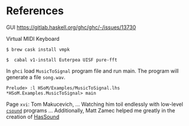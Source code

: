 

# References

GUI https://gitlab.haskell.org/ghc/ghc/-/issues/13730


Virtual MIDI Keyboard 

```
$ brew cask install vmpk
```

```
$  cabal v1-install Euterpea UISF pure-fft
```

In `ghci` load `MusicToSignal` program file and run main. The program will generate a file `song.wav`.

```
Prelude> :l HSoM/Examples/MusicToSignal.lhs
*HSoM.Examples.MusicToSignal> main
```


Page `xvi`: Tom Makucevich, ... Watching him toil endlessly with low-level [`csound`](https://csound.com/) programs ... Additionally, Matt Zamec helped me greatly in the creation of [HasSound](https://www.cs.yale.edu/homes/hudak-paul/CS431F06/HasSoundManual.html)
